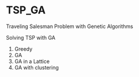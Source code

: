 # TSP_GA
Traveling Salesman Problem with Genetic Algorithms

Solving TSP with GA

1. Greedy
2. GA
3. GA in a Lattice
4. GA with clustering 
